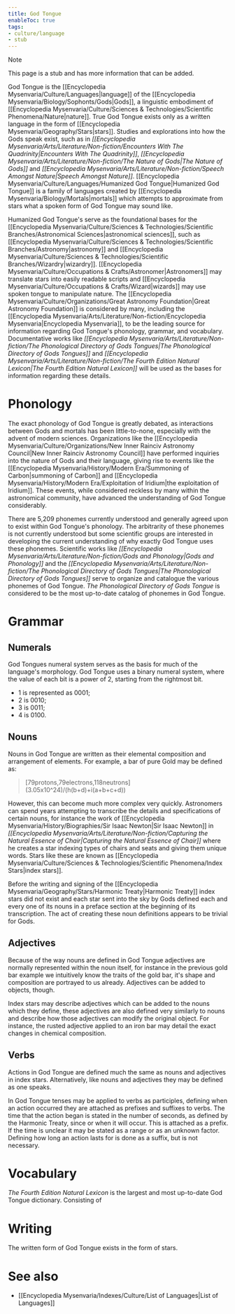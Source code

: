 ```yaml
---
title: God Tongue
enableToc: true
tags:
- culture/language
- stub
---
```


> [!note]
> This page is a stub and has more information that can be added.

God Tongue is the [[Encyclopedia Mysenvaria/Culture/Languages|language]] of the [[Encyclopedia Mysenvaria/Biology/Sophonts/Gods|Gods]], a linguistic embodiment of [[Encyclopedia Mysenvaria/Culture/Sciences & Technologies/Scientific Phenomena/Nature|nature]]. True God Tongue exists only as a written language in the form of [[Encyclopedia Mysenvaria/Geography/Stars|stars]]. Studies and explorations into how the Gods speak exist, such as in *[[Encyclopedia Mysenvaria/Arts/Literature/Non-fiction/Encounters With The Quadrinity|Encounters With The Quadrinity]]*, *[[Encyclopedia Mysenvaria/Arts/Literature/Non-fiction/The Nature of Gods|The Nature of Gods]]* and *[[Encyclopedia Mysenvaria/Arts/Literature/Non-fiction/Speech Amongst Nature|Speech Amongst Nature]]*. [[Encyclopedia Mysenvaria/Culture/Languages/Humanized God Tongue|Humanized God Tongue]] is a family of languages created by [[Encyclopedia Mysenvaria/Biology/Mortals|mortals]] which attempts to approximate from stars what a spoken form of God Tongue may sound like.

Humanized God Tongue's serve as the foundational bases for the [[Encyclopedia Mysenvaria/Culture/Sciences & Technologies/Scientific Branches/Astronomical Sciences|astronomical sciences]], such as [[Encyclopedia Mysenvaria/Culture/Sciences & Technologies/Scientific Branches/Astronomy|astronomy]] and [[Encyclopedia Mysenvaria/Culture/Sciences & Technologies/Scientific Branches/Wizardry|wizardry]]. [[Encyclopedia Mysenvaria/Culture/Occupations & Crafts/Astronomer|Astronomers]] may translate stars into easily readable scripts and [[Encyclopedia Mysenvaria/Culture/Occupations & Crafts/Wizard|wizards]] may use spoken tongue to manipulate nature. The [[Encyclopedia Mysenvaria/Culture/Organizations/Great Astronomy Foundation|Great Astronomy Foundation]] is considered by many, including the [[Encyclopedia Mysenvaria/Arts/Literature/Non-fiction/Encyclopedia Mysenvaria|Encyclopedia Mysenvaria]], to be the leading source for information regarding God Tongue's phonology, grammar, and vocabulary. Documentative works like *[[Encyclopedia Mysenvaria/Arts/Literature/Non-fiction/The Phonological Directory of Gods Tongues|The Phonological Directory of Gods Tongues]]* and *[[Encyclopedia Mysenvaria/Arts/Literature/Non-fiction/The Fourth Edition Natural Lexicon|The Fourth Edition Natural Lexicon]]* will be used as the bases for information regarding these details.
# Phonology
The exact phonology of God Tongue is greatly debated, as interactions between Gods and mortals has been little-to-none, especially with the advent of modern sciences. Organizations like the [[Encyclopedia Mysenvaria/Culture/Organizations/New Inner Rainciv Astronomy Council|New Inner Rainciv Astronomy Council]] have performed inquiries into the nature of Gods and their language, giving rise to events like the [[Encyclopedia Mysenvaria/History/Modern Era/Summoning of Carbon|summoning of Carbon]] and [[Encyclopedia Mysenvaria/History/Modern Era/Exploitation of Iridium|the exploitation of Iridium]]. These events, while considered reckless by many within the astronomical community, have advanced the understanding of God Tongue considerably.

There are 5,209 phonemes currently understood and generally agreed upon to exist within God Tongue's phonology. The arbitrarity of these phonemes is not currently understood but some scientific groups are interested in developing the current understanding of why exactly God Tongue uses these phonemes. Scientific works like *[[Encyclopedia Mysenvaria/Arts/Literature/Non-fiction/Gods and Phonology|Gods and Phonology]]* and the *[[Encyclopedia Mysenvaria/Arts/Literature/Non-fiction/The Phonological Directory of Gods Tongues|The Phonological Directory of Gods Tongues]]* serve to organize and catalogue the various phonemes of God Tongue. *The Phonological Directory of Gods Tongue* is considered to be the most up-to-date catalog of phonemes in God Tongue.
# Grammar
## Numerals
God Tongues numeral system serves as the basis for much of the language's morphology. God Tongue uses a binary numeral system, where the value of each bit is a power of 2, starting from the rightmost bit.  
 - 1 is represented as 0001;
 - 2 is 0010;
 - 3 is 0011;
 - 4 is 0100.
## Nouns
Nouns in God Tongue are written as their elemental composition and arrangement of elements. For example, a bar of pure Gold may be defined as: 

> \[79protons,79electrons,118neutrons](3.05x10^24)/(h(b+d)+i(a+b+c+d))

However, this can become much more complex very quickly. Astronomers can spend years attempting to transcribe the details and specifications of certain nouns, for instance the work of [[Encyclopedia Mysenvaria/History/Biographies/Sir Isaac Newton|Sir Isaac Newton]] in *[[Encyclopedia Mysenvaria/Arts/Literature/Non-fiction/Capturing the Natural Essence of Chair|Capturing the Natural Essence of Chair]]* where he creates a star indexing types of chairs and seats and giving them unique words. Stars like these are known as [[Encyclopedia Mysenvaria/Culture/Sciences & Technologies/Scientific Phenomena/Index Stars|index stars]].

Before the writing and signing of the [[Encyclopedia Mysenvaria/Geography/Stars/Harmonic Treaty|Harmonic Treaty]] index stars did not exist and each star sent into the sky by Gods defined each and every one of its nouns in a preface section at the beginning of its transcription. The act of creating these noun definitions appears to be trivial for Gods.
## Adjectives
Because of the way nouns are defined in God Tongue adjectives are normally represented within the noun itself, for instance in the previous gold bar example we intuitively know the traits of the gold bar, it's shape and composition are portrayed to us already. Adjectives can be added to objects, though.

Index stars may describe adjectives which can be added to the nouns which they define, these adjectives are also defined very similarly to nouns and describe how those adjectives can modify the original object. For instance, the rusted adjective applied to an iron bar may detail the exact changes in chemical composition.
## Verbs
Actions in God Tongue are defined much the same as nouns and adjectives in index stars. Alternatively, like nouns and adjectives they may be defined as one speaks.

In God Tongue tenses may be applied to verbs as participles, defining when an action occurred they are attached as prefixes and suffixes to verbs. The time that the action began is stated in the number of seconds, as defined by the Harmonic Treaty, since or when it will occur. This is attached as a prefix. If the time is unclear it may be stated as a range or as an unknown factor. Defining how long an action lasts for is done as a suffix, but is not necessary.
# Vocabulary
*The Fourth Edition Natural Lexicon* is the largest and most up-to-date God Tongue dictionary. Consisting of 
# Writing
The written form of God Tongue exists in the form of stars.
# See also
- [[Encyclopedia Mysenvaria/Indexes/Culture/List of Languages|List of Languages]]